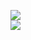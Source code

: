 [![](https://img.shields.io/badge/Made%20With-Github%20Spray-lightgrey.svg?style=for-the-badge&logo=github)](https://github.com/Annihil/github-spray#2676)  
[![](https://i.imgur.com/2DrTn0Z.gif)](https://github.com/Annihil/github-spray)